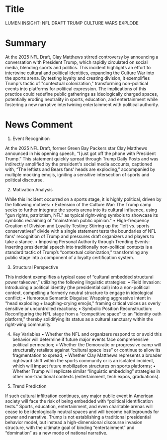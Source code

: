 # Title
LUMEN INSIGHT: NFL DRAFT TRUMP CULTURE WARS EXPLODE

# Summary
At the 2025 NFL Draft, Clay Matthews stirred controversy by announcing a conversation with President Trump, which rapidly circulated on social media, blending sports and politics. This incident highlights an effort to intertwine cultural and political identities, expanding the Culture War into the sports arena. By testing loyalty and creating division, it exemplifies Trump's tactic of "contextual colonization," transforming non-political events into platforms for political expression. The implications of this practice could redefine public gatherings as ideologically charged spaces, potentially eroding neutrality in sports, education, and entertainment while fostering a new narrative intertwining entertainment with political authority.

# News Comment
1. Event Recognition

At the 2025 NFL Draft, former Green Bay Packers star Clay Matthews announced in his opening speech, “I just got off the phone with President Trump.” This statement quickly spread through Trump Daily Posts and was indirectly amplified by the president's social media accounts, captioned with, “The leftists and Bears fans' heads are exploding,” accompanied by multiple mocking emojis, igniting a sensitive intersection of sports and political discourse.

2. Motivation Analysis

While this incident occurred on a sports stage, it is highly political, driven by the following motives:
   • Extension of the Culture War: The Trump camp seeks to further integrate the sports arena into its cultural influence, using "gun rights, patriotism, NFL" as typical right-wing symbols to showcase its symbolic reclaiming of "mainstream public opinion."
   • High-frequency Creation of Division and Loyalty Testing: Stirring up the “left vs. sports conservatives” divide with a single statement tests the boundaries of NFL fans' recognition of Trump and pressures draft organizers and players to take a stance.
   • Imposing Personal Authority through Trending Events: Inserting presidential speech into traditionally non-political contexts is a standard tactic of Trump’s “contextual colonization,” transforming any public stage into a component of a loyalty certification system.

3. Structural Perspective

This incident exemplifies a typical case of “cultural embedded structural power takeover,” utilizing the following linguistic strategies:
   • Field Invasion: Introducing a political identity (the presidential call) into a non-political context, compelling a formerly neutral structure to engage in ideological conflict;
   • Humorous Semantic Disguise: Wrapping aggressive intent in "head exploding + laughing-crying emojis," framing critical voices as overly sensitive or uncontrolled reactions;
   • Symbolic Position Reconstruction: Reconfiguring the NFL stage from a "competitive space" to an "identity oath platform," thereby solidifying its status as a cultural sanctuary within the right-wing community.

4. Key Variables
   • Whether the NFL and organizers respond to or avoid this behavior will determine if future major events face comprehensive political permeation;
   • Whether the Democratic or progressive camp will structurally retaliate against “cultural space loss” or continue to allow its fragmentation to spread;
   • Whether Clay Matthews represents a broader rightward shift within the sports community or is an isolated incident, which will impact future mobilization structures on sports platforms;
   • Whether Trump will replicate similar “linguistic embedding” strategies in other non-traditional contexts (entertainment, tech expos, graduations).

5. Trend Prediction

If such cultural infiltration continues, any major public event in American society will face the risk of being embedded with “political identification tests.” Sports, education, entertainment, and even charitable arenas will cease to be ideologically neutral spaces and will become battlegrounds for power and narrative. Trump is not establishing a traditional presidential behavior model, but instead a high-dimensional discourse invasion structure, with the ultimate goal of binding “entertainment” and “domination” as a new mode of national narrative.
